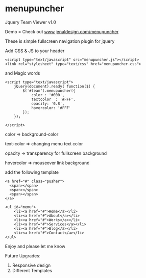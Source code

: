 menupuncher
===========

Jquery Team Viewer v1.0

Demo = Check out www.jenaldesign.com/menupuncher

These is simple fullscreen navigation plugin for jquery

Add CSS & JS to your header
```
<script type="text/javascript" src="menupuncher.js"></script>
<link rel="stylesheet" type="text/css" href="menupuncher.css">
```

and Magic words

```
<script type="text/javascript">
    jQuery(document).ready( function($) {
		$('#team').menupuncher({
			color : '#000',
			textcolor  : '#FFF',
			opacity: '0.8',
			hovercolor: '#FFF'
		});		
	});
	
</script>
```
color => background-color

text-color => changing menu text color

opacity => transparency for fullscreen background

hovercolor => mouseover link background


<body> add the following template

```
<a href="#" class="pusher">
  <span></span>
  <span></span>
  <span></span>
</a>

<ul id="menu">
	<li><a href="#">Home</a></li>
	<li><a href="#">About</a></li>
	<li><a href="#">Works</a></li>
	<li><a href="#">Services</a></li>
	<li><a href="#">Blog</a></li>
	<li><a href="#">Contact</a></li>
</ul>
```

Enjoy and please let me know

Future Upgrades:

1) Responsive design
2) Different Templates
